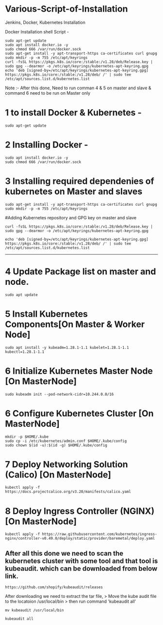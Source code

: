 # Various-Script-of-Installation
Jenkins, Docker, Kubernetes Installation


Docker Installation shell Script - 
```
sudo apt-get update
sudo apt install docker.io -y
sudo chmod 666 /var/run/docker.sock
sudo apt-get install -y apt-transport-https ca-certificates curl gnupg
sudo mkdir -p -m 755 /etc/apt/keyrings
curl -fsSL https://pkgs.k8s.io/core:/stable:/v1.28/deb/Release.key | sudo gpg --dearmor -o /etc/apt/keyrings/kubernetes-apt-keyring.gpg
echo 'deb [signed-by=/etc/apt/keyrings/kubernetes-apt-keyring.gpg] https://pkgs.k8s.io/core:/stable:/v1.28/deb/ /' | sudo tee /etc/apt/sources.list.d/kubernetes.list

```
Note :- After this done, Need to run comman 4 & 5 on master and slave & command 6 need to be run on Master only





# 1 to install Docker  & Kubernetes -

```
sudo apt-get update
```

# 2 Installing Docker - 
```
sudo apt install docker.io -y
sudo chmod 666 /var/run/docker.sock
```

# 3 Installing required dependenies of kubernetes on Master and slaves
```
sudo apt-get install -y apt-transport-https ca-certificates curl gnupg
sudo mkdir -p -m 755 /etc/apt/keyrings
```
#Adding Kubernetes repository and GPG key on master and slave
```
curl -fsSL https://pkgs.k8s.io/core:/stable:/v1.28/deb/Release.key | sudo gpg --dearmor -o /etc/apt/keyrings/kubernetes-apt-keyring.gpg
```

```
echo 'deb [signed-by=/etc/apt/keyrings/kubernetes-apt-keyring.gpg] https://pkgs.k8s.io/core:/stable:/v1.28/deb/ /' | sudo tee /etc/apt/sources.list.d/kubernetes.list
```
*****************************************************************************

# 4 Update Package list on master and node. 

```
sudo apt update
```

# 5 Install Kubernetes Components[On Master & Worker Node]

```
sudo apt install -y kubeadm=1.28.1-1.1 kubelet=1.28.1-1.1 kubectl=1.28.1-1.1
```

# 6 Initialize Kubernetes Master Node [On MasterNode]

```
sudo kubeadm init --pod-network-cidr=10.244.0.0/16

```

# 6 Configure Kubernetes Cluster [On MasterNode]

```
mkdir -p $HOME/.kube
sudo cp -i /etc/kubernetes/admin.conf $HOME/.kube/config
sudo chown $(id -u):$(id -g) $HOME/.kube/config

```

# 7 Deploy Networking Solution (Calico) [On MasterNode]
```
kubectl apply -f https://docs.projectcalico.org/v3.20/manifests/calico.yaml
```

# 8 Deploy Ingress Controller (NGINX) [On MasterNode]
```
kubectl apply -f https://raw.githubusercontent.com/kubernetes/ingress-nginx/controller-v0.49.0/deploy/static/provider/baremetal/deploy.yaml
```

## After all this done we need to scan the kubernetes cluster with some tool and that tool is kubeaudit.  which can be downloaded from below link. 

```
https://github.com/shopify/kubeaudit/releases

```
After downloading we need to extract the tar file, > Move the kube audit file to the locatoion /usr/local/bin > then run command 'kubeaudit all'

```
mv kubeaudit /usr/local/bin
```
```
kubeaudit all
```


